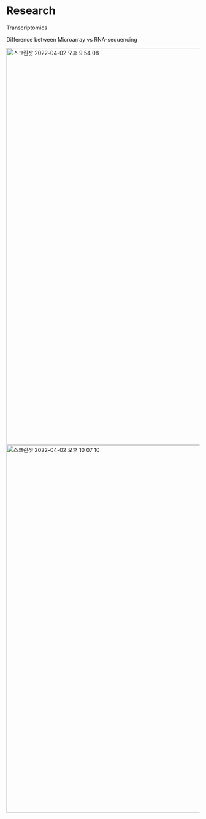 # Research

Transcriptomics

Difference between Microarray vs RNA-sequencing

<img width="1036" alt="스크린샷 2022-04-02 오후 9 54 08" src="https://user-images.githubusercontent.com/60769265/161384692-b9453487-ad84-474b-b130-ad2e46472782.png">




<img width="960" alt="스크린샷 2022-04-02 오후 10 07 10" src="https://user-images.githubusercontent.com/60769265/161384718-473201d3-ff4c-4d4a-8d2e-f2dd685bd99c.png">






